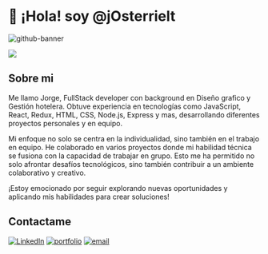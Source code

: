 <h1>👋 ¡Hola! soy @jOsterrielt</h1> 
 
  ![github-banner](https://github.com/jOsterrielt/jOsterrielt/assets/126017918/37f7bec6-c3da-4b3d-93e1-dac643019b04)

<img src="https://skillicons.dev/icons?i=html,css,js,react,redux,tailwind,nodejs,express,vscode,git,github,figma,photoshop,illustrator,blender&theme=dark" />

<h2>Sobre mi</h2>
Me llamo Jorge, FullStack developer con background en Diseño grafico y Gestión hotelera. Obtuve experiencia en tecnologías como JavaScript, React, Redux, HTML, CSS, Node.js, Express y mas, desarrollando diferentes proyectos personales y en equipo.

Mi enfoque no solo se centra en la individualidad, sino también en el trabajo en equipo. He colaborado en varios proyectos donde mi habilidad técnica se fusiona con la capacidad de trabajar en grupo. Esto me ha permitido no solo afrontar desafíos tecnológicos, sino también contribuir a un ambiente colaborativo y creativo. 

¡Estoy emocionado por seguir explorando nuevas oportunidades y aplicando mis habilidades para crear soluciones!

<h2>Contactame</h2>

[![LinkedIn](https://img.shields.io/badge/linkedin-%230077B5.svg?style=for-the-badge&logo=linkedin&logoColor=white)](https://www.linkedin.com/in/jorge-osterrielt/)
[![portfolio](https://img.shields.io/badge/mi_porfolio-000?style=for-the-badge&logo=ko-fi&logoColor=white)](https://jorge-osterrielt.netlify.app/)
[![email](https://img.shields.io/badge/mi_email-000?style=for-the-badge&logo=gmail-fi&logoColor=red)](mailto:jorgeosterrielt@gmail.com)




<!---
jOsterrielt/jOsterrielt is a ✨ special ✨ repository because its `README.md` (this file) appears on your GitHub profile.
You can click the Preview link to take a look at your changes.
--->
